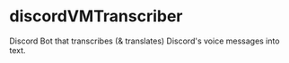 # discordVMTranscriber
Discord Bot that transcribes (&amp; translates) Discord's voice messages into text.
